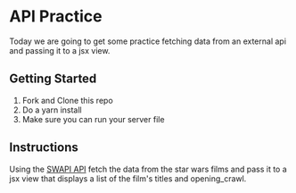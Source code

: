 # API Practice

Today we are going to get some practice fetching data from an external api and passing it to a jsx view.

## Getting Started

1. Fork and Clone this repo
2. Do a yarn install
3. Make sure you can run your server file

## Instructions
Using the [SWAPI API](https://swapi.co/) fetch the data from the star wars films and pass it to a jsx view that displays a list of the film's titles and opening_crawl.
